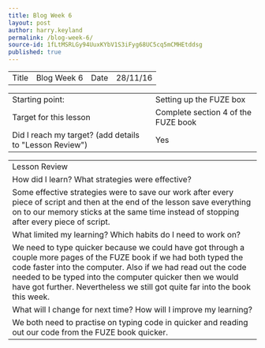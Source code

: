 ```yaml
---
title: Blog Week 6
layout: post
author: harry.keyland
permalink: /blog-week-6/
source-id: 1fLtMSRLGy94UuxKYbV1S3iFyg68UC5cq5mCMHEtddsg
published: true
---
```

<table>
  <tr>
    <td>Title</td>
    <td>Blog Week 6</td>
    <td>Date</td>
    <td>28/11/16</td>
  </tr>
</table>


<table>
  <tr>
    <td>Starting point:</td>
    <td>Setting up the FUZE box</td>
  </tr>
  <tr>
    <td>Target for this lesson</td>
    <td>Complete section 4 of the FUZE book</td>
  </tr>
  <tr>
    <td>Did I reach my target? 
(add details to "Lesson Review")</td>
    <td> Yes</td>
  </tr>
</table>


<table>
  <tr>
    <td>Lesson Review</td>
  </tr>
  <tr>
    <td>How did I learn? What strategies were effective?</td>
  </tr>
  <tr>
    <td>Some effective strategies were to save our work after every piece of script and then at the end of the lesson save everything on to our memory sticks at the same time instead of stopping after every piece of script.</td>
  </tr>
  <tr>
    <td>What limited my learning? Which habits do I need to work on?</td>
  </tr>
  <tr>
    <td>We need to type quicker because we could have got through a couple more pages of the FUZE book if we had both typed the code faster into the computer. Also if we had read out the code needed to be typed into the computer quicker then we would have got further. Nevertheless we still got quite far into the book this week.</td>
  </tr>
  <tr>
    <td>What will I change for next time? How will I improve my learning?</td>
  </tr>
  <tr>
    <td>We both need to practise on typing code in quicker and reading out our code from the FUZE book quicker. </td>
  </tr>
</table>


